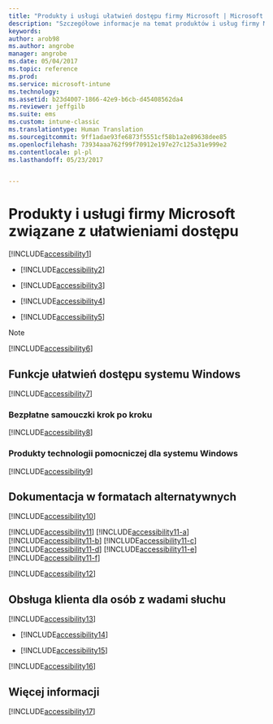 ```yaml
---
title: "Produkty i usługi ułatwień dostępu firmy Microsoft | Microsoft Docs"
description: "Szczegółowe informacje na temat produktów i usług firmy Microsoft związanych z ułatwieniami dostępu."
keywords: 
author: arob98
ms.author: angrobe
manager: angrobe
ms.date: 05/04/2017
ms.topic: reference
ms.prod: 
ms.service: microsoft-intune
ms.technology: 
ms.assetid: b23d4007-1866-42e9-b6cb-d45408562da4
ms.reviewer: jeffgilb
ms.suite: ems
ms.custom: intune-classic
ms.translationtype: Human Translation
ms.sourcegitcommit: 9ff1adae93fe6873f5551cf58b1a2e89638dee85
ms.openlocfilehash: 73934aaa762f99f70912e197e27c125a31e999e2
ms.contentlocale: pl-pl
ms.lasthandoff: 05/23/2017


---
```


# <a name="accessibility-products-and-services-from-microsoft"></a>Produkty i usługi firmy Microsoft związane z ułatwieniami dostępu
[!INCLUDE[accessibility1](./includes/accessibility1_md.md)]

-   [!INCLUDE[accessibility2](./includes/accessibility2_md.md)]

-   [!INCLUDE[accessibility3](./includes/accessibility3_md.md)]

-   [!INCLUDE[accessibility4](./includes/accessibility4_md.md)]

-   [!INCLUDE[accessibility5](./includes/accessibility5_md.md)]

> [!NOTE]
> [!INCLUDE[accessibility6](./includes/accessibility6_md.md)]

## <a name="accessibility-features-of-windows"></a>Funkcje ułatwień dostępu systemu Windows
[!INCLUDE[accessibility7](./includes/accessibility7_md.md)]

### <a name="free-step-by-step-tutorials"></a>Bezpłatne samouczki krok po kroku
[!INCLUDE[accessibility8](./includes/accessibility8_md.md)]

### <a name="assistive-technology-products-for-windows"></a>Produkty technologii pomocniczej dla systemu Windows
[!INCLUDE[accessibility9](./includes/accessibility9_md.md)]

## <a name="documentation-in-alternative-formats"></a>Dokumentacja w formatach alternatywnych
[!INCLUDE[accessibility10](./includes/accessibility10_md.md)]

[!INCLUDE[accessibility11](./includes/accessibility11_md.md)]
[!INCLUDE[accessibility11-a](./includes/accessibility11-a_md.md)]
[!INCLUDE[accessibility11-b](./includes/accessibility11-b_md.md)]
[!INCLUDE[accessibility11-c](./includes/accessibility11-c_md.md)]
[!INCLUDE[accessibility11-d](./includes/accessibility11-d_md.md)]
[!INCLUDE[accessibility11-e](./includes/accessibility11-e_md.md)]
[!INCLUDE[accessibility11-f](./includes/accessibility11-f_md.md)]

[!INCLUDE[accessibility12](./includes/accessibility12_md.md)]

## <a name="customer-service-for-people-with-hearing-impairments"></a>Obsługa klienta dla osób z wadami słuchu
[!INCLUDE[accessibility13](./includes/accessibility13_md.md)]

-   [!INCLUDE[accessibility14](./includes/accessibility14_md.md)]

-   [!INCLUDE[accessibility15](./includes/accessibility15_md.md)]

[!INCLUDE[accessibility16](./includes/accessibility16_md.md)]

## <a name="for-more-information"></a>Więcej informacji
[!INCLUDE[accessibility17](./includes/accessibility17_md.md)]

